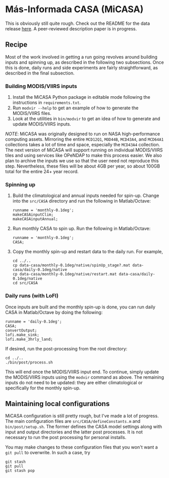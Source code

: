# Más-Informada CASA (MiCASA)

This is obviously still quite rough. Check out the README for the data release
[here](https://portal.nccs.nasa.gov/datashare/gmao/geos_carb/MiCASA/v1/MiCASA_README.pdf).
A peer-reviewed description paper is in progress.

## Recipe
Most of the work involved in getting a run going revolves around building inputs and
spinning up, as described in the following two subsections. Once this is done, daily
runs and side experiments are fairly straightforward, as described in the final
subsection.

### Building MODIS/VIIRS inputs
1. Install the MiCASA Python package in editable mode following the instructions in
`requirements.txt`.
2. Run `modvir --help` to get an example of how to generate the MODIS/VIIRS files.
3. Look at the utilities in `bin/modvir` to get an idea of how to generate and update
MODIS/VIIRS inputs.

*NOTE*: MiCASA was originally designed to run on NASA high-performance
computing assets. Mirroring the entire `MCD12Q1`, `MOD44B`, `MCD43A4`, and
`MCD64A1` collections takes a lot of time and space, especially the `MCD43A4`
collection. The next version of MiCASA will support running on individual
MODIS/VIIRS tiles and using services like OPeNDAP to make this process easier.
We also plan to archive the inputs we use so that the user need not reproduce
this step. Nevertheless, these files will be about 4GB per year, so about 100GB
total for the entire 24+ year record.

### Spinning up
1. Build the climatological and annual inputs needed for spin-up. Change into
the `src/CASA` directory and run the following in Matlab/Octave:
    ```
    runname = 'monthly-0.1deg';
    makeCASAinputClim;
    makeCASAinputAnnual;
    ```
2. Run monthly CASA to spin up. Run the following in Matlab/Octave:
    ```
    runname = 'monthly-0.1deg';
    CASA;
    ```
3. Copy the monthly spin-up and restart data to the daily run. For example,
    ```
    cd ../..
    cp data-casa/monthly-0.1deg/native/spinUp_stage?.mat data-casa/daily-0.1deg/native
    cp data-casa/monthly-0.1deg/native/restart.mat data-casa/daily-0.1deg/native
    cd src/CASA
    ```

### Daily runs (with LoFI)
Once inputs are built and the monthly spin-up is done, you can run daily CASA in
Matlab/Octave by doing the following:
```
runname = 'daily-0.1deg';
CASA;
convertOutput;
lofi.make_sink;
lofi.make_3hrly_land;
```
If desired, run the post-processing from the root directory:
```
cd ../..
./bin/post/process.sh
```

This will end once the MODIS/VIIRS input end. To continue, simply update the
MODIS/VIIRS inputs using the `modvir` command as above. The remaining inputs do
not need to be updated: they are either climatological or specifically for the
monthly spin-up.

## Maintaining local configurations
MiCASA configuration is still pretty rough, but I've made a lot of progress.
The main configuration files are `src/CASA/defineConstants.m` and
`bin/post/setup.sh`. The former defines the CASA model settings along with
input and output directories and the latter post processes. It is not necessary
to run the post processing for personal installs.

You may make changes to these configuration files that you won't want a `git
pull` to overwrite. In such a case, try
```
git stash
git pull
git stash pop
```
